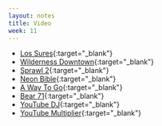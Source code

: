 ```yaml
---
layout: notes
title: Video
week: 11
---
```


- [Los Sures](http://lossur.es/#/){:target="_blank"}
- [Wilderness Downtown](http://www.thewildernessdowntown.com/){:target="_blank"}
- [Sprawl 2](http://www.sprawl2.com/){:target="_blank"}
- [Neon Bible](http://www.beonlineb.com/){:target="_blank"}
- [A Way To Go](http://a-way-to-go.com/){:target="_blank"}
- [Bear 71](http://bear71.nfb.ca/#/bear71){:target="_blank"}
- [YouTube DJ](http://www.youtubemultiplier.com/){:target="_blank"}
- [YouTube Multiplier](https://youtube-dj.com/){:target="_blank"}


<!-- <li><a href="http://yooouuutuuube.com/v/?width=192&height=120&flux=1&direction=rand&yt=2l_PmSOreGc"  target="_blank">yooouuutuuube.com</a></li> -->
